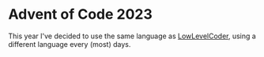 # Advent of Code 2023
This year I've decided to use the same language as [LowLevelCoder](https://www.youtube.com/@LowLevelLearning), using a different language every (most) days.

